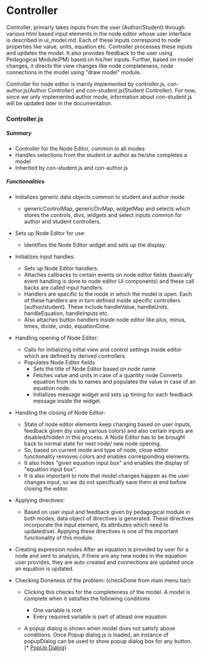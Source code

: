 # Controller 
Controller, primarly takes inputs from the user (Author/Student) through various html based input elements in the node editor whose user interface is described in ui_model.md. Each of these inputs correspond to node properties like value, units, equation etc. Controller processes these inputs and updates the model. It also provides feedback to the user using Pedagogical Module(PM) based on his/her inputs. Further, based on model changes, it directs the view changes like node completeness, node connections in the model using "draw model" module.

Controller for node editor is mainly implemented by controller.js, con-author.js(Author Controller) and con-student.js(Student Controller). For now, since we only implemented author mode, information about con-student.js will be updated later in the documentation.

### Controller.js 
	
##### Summary
* Controller for the Node Editor, common to all modes			
* Handles selections from the student or author as he/she completes a model
* Inherited by con-student.js and con-author.js

##### Functionalities
* Initializes generic data objects common to student and author mode
	* genericControlMap, genericDivMap, widgetMap and selects which stores the controls, divs, widgets and select inputs common for author and student controllers.
				
* Sets up Node Editor for use:
	* Identifies the Node Editor widget and sets up the display.
				
* Initializes input handles: 
    * Sets up Node Editor handlers.
    * Attaches callbacks to certain events on node editor fields (basically event handling is done to node editor UI components) and these call backs are called input handlers.
    * Handlers are specific to the mode in which the model is open. Each of these handlers are in turn defined inside specific controllers (author/student). These include handleValue, handleUnits, handleEquation, handleInputs etc.
	* Also attaches button handlers inside node editor like plus, minus, times, divide, undo, equationDone.

* Handling opening of Node Editor:
    * Calls for initializing initial view and control settings inside editor which are defined by derived controllers.
	* Populates Node Editor fields 
	    * Sets the title of Node Editor based on node name
	    * Fetches value and units in case of a quantity node
    Converts equation from ids to names and populates the value in case of an equation node.
        * Initializes message widget and sets up timing for each feedback message inside the widget.
* Handling the closing of Node Editor:

    * State of node editor elements keep changing based on user inputs, feedback given (by using various colors) and also certain inputs are disabled/hidden in this process. A Node Editor has to be brought back to normal state for next node/ new node opening.
	* So, based on current mode and type of node, close editor functionality removes colors and enables corresponding elements.
	* It also hides "given equation input box" and enables the display of "equation input box".
	* It is also important to note that model changes happen as the user changes input, so we do not specifically save them at end before closing the editor.
				
* Applying directives: 
	* Based on user input and feedback given by pedagogical module in both modes, data object of directives is generated. These directives incorporate the input element, its attributes which need to updated/set. Applying these directives is one of the important functionality of this module.

* Creating expression nodes
					After an equation is provided by user for a node and sent to analysis, if there are any new nodes in the equation user provides, they are auto created and connections are updated once an equation is updated.

* Checking Doneness of the problem: (checkDone from main menu bar):
	* Clicking this checks for the completeness of the model. 
		A model is complete when it satisfies the following conditions
		* One variable is root
		* Every required variable is part of atleast one equation

	* A popup dialog is shown when model does not satisfy above conditions. Once Popup dialog.js is loaded, an instance of popupDialog can be used to show popup dialog box for any button. (* [PopUp Dialog](PopupDialog.md))
				

